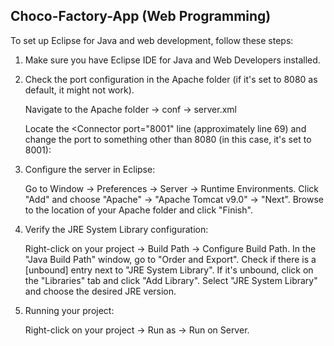 ## Choco-Factory-App (Web Programming)

To set up Eclipse for Java and web development, follow these steps:

   1. Make sure you have Eclipse IDE for Java and Web Developers installed.

   2. Check the port configuration in the Apache folder (if it's set to 8080 as default, it might not work).

      Navigate to the Apache folder -> conf -> server.xml

      Locate the <Connector port="8001" line (approximately line 69) and change the port to something other than 8080 (in this case, it's set to 8001):

   3. Configure the server in Eclipse:

      Go to Window -> Preferences -> Server -> Runtime Environments. Click "Add" and choose "Apache" -> "Apache Tomcat v9.0" -> "Next". Browse to the location of your Apache folder and click "Finish".

   4. Verify the JRE System Library configuration:

      Right-click on your project -> Build Path -> Configure Build Path. In the "Java Build Path" window, go to "Order and Export". Check if there is a [unbound] entry next to "JRE System Library". If it's unbound, click on the "Libraries" tab and click "Add Library". Select "JRE System Library" and choose the desired JRE version.

   5. Running your project:

      Right-click on your project -> Run as -> Run on Server.
